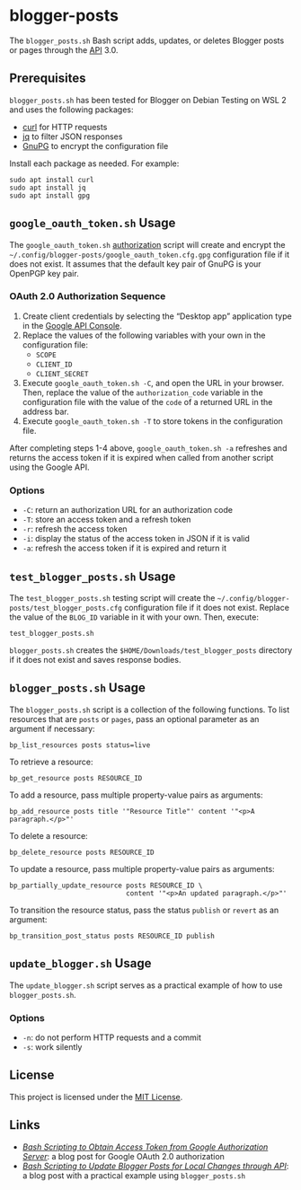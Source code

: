 # blogger-posts #

<!-- Bash script that adds, updates, or deletes Blogger post or page through
API -->

The `blogger_posts.sh` Bash script adds, updates, or deletes Blogger posts or
pages through the [API](https://developers.google.com/blogger) 3.0.

## Prerequisites ##

`blogger_posts.sh` has been tested for Blogger on Debian Testing on WSL 2 and
uses the following packages:

  * [curl](https://curl.se/) for HTTP requests
  * [jq](https://jqlang.github.io/jq/) to filter JSON responses
  * [GnuPG](https://gnupg.org/index.html) to encrypt the configuration file

Install each package as needed. For example:

``` shell
sudo apt install curl
sudo apt install jq
sudo apt install gpg
```

## `google_oauth_token.sh` Usage ##

The `google_oauth_token.sh`
[authorization](https://developers.google.com/identity/protocols/oauth2) script
will create and encrypt the
`~/.config/blogger-posts/google_oauth_token.cfg.gpg` configuration file if it
does not exist. It assumes that the default key pair of GnuPG is your OpenPGP
key pair.

### OAuth 2.0 Authorization Sequence ###

 1. Create client credentials by selecting the “Desktop app” application type
    in the [Google API Console](https://console.developers.google.com/).
 2. Replace the values of the following variables with your own in the
    configuration file:
    * `SCOPE`
    * `CLIENT_ID`
    * `CLIENT_SECRET`
 3. Execute `google_oauth_token.sh -C`, and open the URL in your browser.
    Then, replace the value of the `authorization_code` variable in the
    configuration file with the value of the `code` of a returned URL in the
    address bar.
 4. Execute `google_oauth_token.sh -T` to store tokens in the configuration
    file.

After completing steps 1-4 above, `google_oauth_token.sh -a` refreshes and
returns the access token if it is expired when called from another script using
the Google API.

### Options ###

  * `-C`: return an authorization URL for an authorization code
  * `-T`: store an access token and a refresh token
  * `-r`: refresh the access token
  * `-i`: display the status of the access token in JSON if it is valid
  * `-a`: refresh the access token if it is expired and return it

## `test_blogger_posts.sh` Usage ##

The `test_blogger_posts.sh` testing script will create the
`~/.config/blogger-posts/test_blogger_posts.cfg` configuration file if it does
not exist. Replace the value of the `BLOG_ID` variable in it with your own.
Then, execute:

``` shell
test_blogger_posts.sh
```

`blogger_posts.sh` creates the `$HOME/Downloads/test_blogger_posts` directory
if it does not exist and saves response bodies.

## `blogger_posts.sh` Usage ##

The `blogger_posts.sh` script is a collection of the following functions. To
list resources that are `posts` or `pages`, pass an optional parameter as an
argument if necessary:

``` shell
bp_list_resources posts status=live
```

To retrieve a resource:

``` shell
bp_get_resource posts RESOURCE_ID
```

To add a resource, pass multiple property-value pairs as arguments:

``` shell
bp_add_resource posts title '"Resource Title"' content '"<p>A paragraph.</p>"'
```

To delete a resource:

``` shell
bp_delete_resource posts RESOURCE_ID
```

To update a resource, pass multiple property-value pairs as arguments:

``` shell
bp_partially_update_resource posts RESOURCE_ID \
                             content '"<p>An updated paragraph.</p>"'
```

To transition the resource status, pass the status `publish` or `revert` as an
argument:

``` shell
bp_transition_post_status posts RESOURCE_ID publish
```

## `update_blogger.sh` Usage ##

The `update_blogger.sh` script serves as a practical example of how to use
`blogger_posts.sh`.

### Options ###

  * `-n`: do not perform HTTP requests and a commit
  * `-s`: work silently

## License ##

This project is licensed under the [MIT License](LICENSE.md).

## Links ##

  * [*Bash Scripting to Obtain Access Token from Google Authorization
    Server*](https://carmine560.blogspot.com/2021/04/bash-scripting-to-obtain-access-token.html):
    a blog post for Google OAuth 2.0 authorization
  * [*Bash Scripting to Update Blogger Posts for Local Changes through
    API*](https://carmine560.blogspot.com/2021/04/bash-scripting-to-update-posts-through.html):
    a blog post with a practical example using `blogger_posts.sh`
